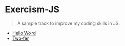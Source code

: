 # Exercism-JS
> A sample track to improve my coding skills in JS.

- [Hello Word](./hello-world)
- [Two-fer](./two-fer)
